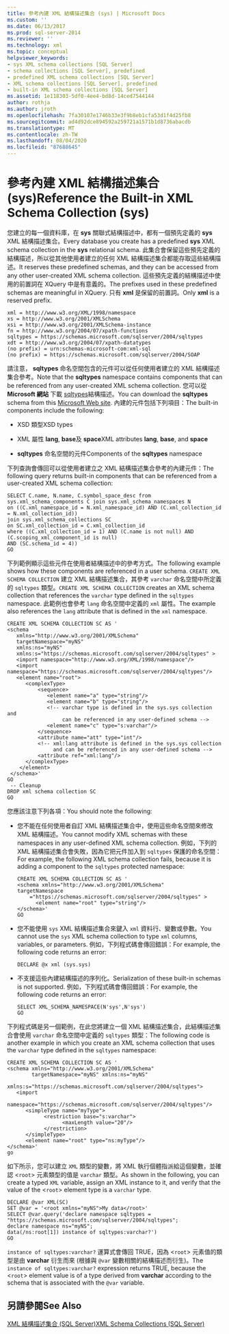```yaml
---
title: 參考內建 XML 結構描述集合 (sys) | Microsoft Docs
ms.custom: ''
ms.date: 06/13/2017
ms.prod: sql-server-2014
ms.reviewer: ''
ms.technology: xml
ms.topic: conceptual
helpviewer_keywords:
- sys XML schema collections [SQL Server]
- schema collections [SQL Server], predefined
- predefined XML schema collections [SQL Server]
- XML schema collections [SQL Server], predefined
- built-in XML schema collections [SQL Server]
ms.assetid: 1e118303-5df0-4ee4-bd8d-14ced7544144
author: rothja
ms.author: jroth
ms.openlocfilehash: 7fa30107e1746b33e3f9b8eb1cfa53d1f4d25fb8
ms.sourcegitcommit: ad4d92dce894592a259721a1571b1d8736abacdb
ms.translationtype: MT
ms.contentlocale: zh-TW
ms.lasthandoff: 08/04/2020
ms.locfileid: "87688645"
---
```

# <a name="reference-the-built-in-xml-schema-collection-sys"></a><span data-ttu-id="40c6d-102">參考內建 XML 結構描述集合 (sys)</span><span class="sxs-lookup"><span data-stu-id="40c6d-102">Reference the Built-in XML Schema Collection (sys)</span></span>
  <span data-ttu-id="40c6d-103">您建立的每一個資料庫，在 **sys** 關聯式結構描述中，都有一個預先定義的 **sys** XML 結構描述集合。</span><span class="sxs-lookup"><span data-stu-id="40c6d-103">Every database you create has a predefined **sys** XML schema collection in the **sys** relational schema.</span></span> <span data-ttu-id="40c6d-104">此集合會保留這些預先定義的結構描述，所以從其他使用者建立的任何 XML 結構描述集合都能存取這些結構描述。</span><span class="sxs-lookup"><span data-stu-id="40c6d-104">It reserves these predefined schemas, and they can be accessed from any other user-created XML schema collection.</span></span> <span data-ttu-id="40c6d-105">這些預先定義的結構描述中使用的前置詞在 XQuery 中是有意義的。</span><span class="sxs-lookup"><span data-stu-id="40c6d-105">The prefixes used in these predefined schemas are meaningful in XQuery.</span></span> <span data-ttu-id="40c6d-106">只有 **xml** 是保留的前置詞。</span><span class="sxs-lookup"><span data-stu-id="40c6d-106">Only **xml** is a reserved prefix.</span></span>  
  
```  
xml = http://www.w3.org/XML/1998/namespace  
xs = http://www.w3.org/2001/XMLSchema  
xsi = http://www.w3.org/2001/XMLSchema-instance  
fn = http://www.w3.org/2004/07/xpath-functions  
sqltypes = https://schemas.microsoft.com/sqlserver/2004/sqltypes  
xdt = http://www.w3.org/2004/07/xpath-datatypes  
(no prefix) = urn:schemas-microsoft-com:xml-sql  
(no prefix) = https://schemas.microsoft.com/sqlserver/2004/SOAP  
```  
  
 <span data-ttu-id="40c6d-107">請注意， **sqltypes** 命名空間包含的元件可以從任何使用者建立的 XML 結構描述集合參考。</span><span class="sxs-lookup"><span data-stu-id="40c6d-107">Note that the **sqltypes** namespace contains components that can be referenced from any user-created XML schema collection.</span></span> <span data-ttu-id="40c6d-108">您可以從 **Microsoft 網站** 下載 [sqltypes](https://go.microsoft.com/fwlink/?linkid=31850)結構描述。</span><span class="sxs-lookup"><span data-stu-id="40c6d-108">You can download the **sqltypes** schema from this [Microsoft Web site](https://go.microsoft.com/fwlink/?linkid=31850).</span></span> <span data-ttu-id="40c6d-109">內建的元件包括下列項目：</span><span class="sxs-lookup"><span data-stu-id="40c6d-109">The built-in components include the following:</span></span>  
  
-   <span data-ttu-id="40c6d-110">XSD 類型</span><span class="sxs-lookup"><span data-stu-id="40c6d-110">XSD types</span></span>  
  
-   <span data-ttu-id="40c6d-111">XML 屬性 **lang**, **base**及 **space**</span><span class="sxs-lookup"><span data-stu-id="40c6d-111">XML attributes **lang**, **base**, and **space**</span></span>  
  
-   <span data-ttu-id="40c6d-112">**sqltypes** 命名空間的元件</span><span class="sxs-lookup"><span data-stu-id="40c6d-112">Components of the **sqltypes** namespace</span></span>  
  
 <span data-ttu-id="40c6d-113">下列查詢會傳回可以從使用者建立之 XML 結構描述集合參考的內建元件：</span><span class="sxs-lookup"><span data-stu-id="40c6d-113">The following query returns built-in components that can be referenced from a user-created XML schema collection:</span></span>  
  
```  
SELECT C.name, N.name, C.symbol_space_desc from sys.xml_schema_components C join sys.xml_schema_namespaces N  
on ((C.xml_namespace_id = N.xml_namespace_id) AND (C.xml_collection_id = N.xml_collection_id))  
join sys.xml_schema_collections SC  
on SC.xml_collection_id = C.xml_collection_id  
where ((C.xml_collection_id = 1) AND (C.name is not null) AND (C.scoping_xml_component_id is null)   
AND (SC.schema_id = 4))  
GO  
```  
  
 <span data-ttu-id="40c6d-114">下列範例顯示這些元件在使用者結構描述中的參考方式。</span><span class="sxs-lookup"><span data-stu-id="40c6d-114">The following example shows how these components are referenced in a user schema.</span></span> <span data-ttu-id="40c6d-115">`CREATE XML SCHEMA COLLECTION` 建立 XML 結構描述集合，其參考 `varchar` 命名空間中所定義的 `sqltypes` 類型。</span><span class="sxs-lookup"><span data-stu-id="40c6d-115">`CREATE XML SCHEMA COLLECTION` creates an XML schema collection that references the `varchar` type defined in the `sqltypes` namespace.</span></span> <span data-ttu-id="40c6d-116">此範例也會參考 `lang` 命名空間中定義的 `xml` 屬性。</span><span class="sxs-lookup"><span data-stu-id="40c6d-116">The example also references the `lang` attribute that is defined in the `xml` namespace.</span></span>  
  
```  
CREATE XML SCHEMA COLLECTION SC AS '  
<schema   
   xmlns="http://www.w3.org/2001/XMLSchema"   
   targetNamespace="myNS"  
   xmlns:ns="myNS"  
   xmlns:s="https://schemas.microsoft.com/sqlserver/2004/sqltypes" >   
   <import namespace="http://www.w3.org/XML/1998/namespace"/>  
   <import namespace="https://schemas.microsoft.com/sqlserver/2004/sqltypes"/>  
   <element name="root">  
      <complexType>  
          <sequence>  
             <element name="a" type="string"/>  
             <element name="b" type="string"/>  
             <!-- varchar type is defined in the sys.sys collection and   
                  can be referenced in any user-defined schema -->  
             <element name="c" type="s:varchar"/>  
          </sequence>  
          <attribute name="att" type="int"/>  
          <!-- xml:lang attribute is defined in the sys.sys collection   
               and can be referenced in any user-defined schema -->  
          <attribute ref="xml:lang"/>  
      </complexType>  
    </element>  
 </schema>'  
GO  
 -- Cleanup  
DROP xml schema collection SC   
GO  
```  
  
 <span data-ttu-id="40c6d-117">您應該注意下列各項：</span><span class="sxs-lookup"><span data-stu-id="40c6d-117">You should note the following:</span></span>  
  
-   <span data-ttu-id="40c6d-118">您不能在任何使用者自訂 XML 結構描述集合中，使用這些命名空間來修改 XML 結構描述。</span><span class="sxs-lookup"><span data-stu-id="40c6d-118">You cannot modify XML schemas with these namespaces in any user-defined XML schema collection.</span></span> <span data-ttu-id="40c6d-119">例如，下列的 XML 結構描述集合會失敗，因為它把元件加入到 `sqltypes` 保護的命名空間：</span><span class="sxs-lookup"><span data-stu-id="40c6d-119">For example, the following XML schema collection fails, because it is adding a component to the `sqltypes` protected namespace:</span></span>  
  
    ```  
    CREATE XML SCHEMA COLLECTION SC AS '  
    <schema xmlns="http://www.w3.org/2001/XMLSchema"   
    targetNamespace    
        ="https://schemas.microsoft.com/sqlserver/2004/sqltypes" >   
          <element name="root" type="string"/>  
    </schema>'  
    GO  
    ```  
  
-   <span data-ttu-id="40c6d-120">您不能使用 `sys` XML 結構描述集合來鍵入 `xml` 資料行、變數或參數。</span><span class="sxs-lookup"><span data-stu-id="40c6d-120">You cannot use the `sys` XML schema collection to type `xml` columns, variables, or parameters.</span></span> <span data-ttu-id="40c6d-121">例如，下列程式碼會傳回錯誤：</span><span class="sxs-lookup"><span data-stu-id="40c6d-121">For example, the following code returns an error:</span></span>  
  
    ```  
    DECLARE @x xml (sys.sys)  
    ```  
  
-   <span data-ttu-id="40c6d-122">不支援這些內建結構描述的序列化。</span><span class="sxs-lookup"><span data-stu-id="40c6d-122">Serialization of these built-in schemas is not supported.</span></span> <span data-ttu-id="40c6d-123">例如，下列程式碼會傳回錯誤：</span><span class="sxs-lookup"><span data-stu-id="40c6d-123">For example, the following code returns an error:</span></span>  
  
    ```  
    SELECT XML_SCHEMA_NAMESPACE(N'sys',N'sys')  
    GO  
    ```  
  
 <span data-ttu-id="40c6d-124">下列程式碼是另一個範例，在此您將建立一個 XML 結構描述集合，此結構描述集合會使用 `varchar` 命名空間中定義的 `sqltypes` 類型：</span><span class="sxs-lookup"><span data-stu-id="40c6d-124">The following code is another example in which you create an XML schema collection that uses the `varchar` type defined in the `sqltypes` namespace:</span></span>  
  
```  
CREATE XML SCHEMA COLLECTION SC AS '  
<schema xmlns="http://www.w3.org/2001/XMLSchema"   
        targetNamespace="myNS" xmlns:ns="myNS"  
        xmlns:s="https://schemas.microsoft.com/sqlserver/2004/sqltypes">  
   <import     
     namespace="https://schemas.microsoft.com/sqlserver/2004/sqltypes"/>  
      <simpleType name="myType">  
            <restriction base="s:varchar">  
                  <maxLength value="20"/>  
            </restriction>  
      </simpleType>  
      <element name="root" type="ns:myType"/>  
</schema>'  
go  
```  
  
 <span data-ttu-id="40c6d-125">如下所示，您可以建立 `XML` 類型的變數，將 XML 執行個體指派給這個變數，並確認 <`root`> 元素類型的值是 `varchar` 類型。</span><span class="sxs-lookup"><span data-stu-id="40c6d-125">As shown in the following, you can create a typed `XML` variable, assign an XML instance to it, and verify that the value of the <`root`> element type is a `varchar` type.</span></span>  
  
```  
DECLARE @var XML(SC)  
SET @var = '<root xmlns="myNS">My data</root>'  
SELECT @var.query('declare namespace sqltypes = "https://schemas.microsoft.com/sqlserver/2004/sqltypes";  
declare namespace ns="myNS";   
data(/ns:root[1]) instance of sqltypes:varchar?')  
GO  
```  
  
 <span data-ttu-id="40c6d-126">`instance of sqltypes:varchar?` 運算式會傳回 TRUE，因為 <`root`> 元素值的類型是由 **varchar** 衍生而來 (根據與 `@var` 變數相關的結構描述而衍生)。</span><span class="sxs-lookup"><span data-stu-id="40c6d-126">The `instance of sqltypes:varchar?` expression returns TRUE, because the <`root`> element value is of a type derived from **varchar** according to the schema that is associated with the `@var` variable.</span></span>  
  
## <a name="see-also"></a><span data-ttu-id="40c6d-127">另請參閱</span><span class="sxs-lookup"><span data-stu-id="40c6d-127">See Also</span></span>  
 [<span data-ttu-id="40c6d-128">XML 結構描述集合 &#40;SQL Server&#41;</span><span class="sxs-lookup"><span data-stu-id="40c6d-128">XML Schema Collections &#40;SQL Server&#41;</span></span>](xml-schema-collections-sql-server.md)  
  
  
